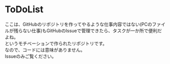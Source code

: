 # ToDoList
ここは、GitHubのリポジトリを作ってやるような仕事内容ではない(PCのファイルが残らない仕事)もGitHubのIssueで管理できたら、タスクが一か所で便利だよね。  
というモチベーションで作られたリポジトリです。  
なので、コードには意味がありません。  
Issueのみご覧ください。
